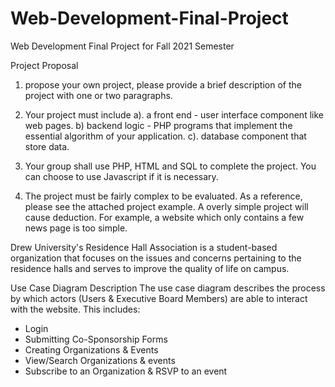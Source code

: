 # Web-Development-Final-Project
Web Development Final Project for Fall 2021 Semester

Project Proposal
1. propose your own project, please provide a brief description of the project with one or two paragraphs.

2. Your project must include a). a front end - user interface component like web pages. b) backend logic - PHP programs that implement the essential
algorithm of your application. c). database component that store data.

3. Your group shall use PHP, HTML and SQL to complete the project. You can choose to use Javascript if it is necessary.

4. The project must be fairly complex to be evaluated.  As a reference, please see the attached project example. A overly simple project will cause
deduction. For example, a website which only contains a few news page is too simple.

Drew University's Residence Hall Association is a student-based organization that focuses on the issues and concerns pertaining to the residence halls
and serves to improve the quality of life on campus.

Use Case Diagram Description
The use case diagram describes the process by which actors (Users & Executive Board Members) are able to interact with the website.
This includes:
- Login
- Submitting Co-Sponsorship Forms
- Creating Organizations & Events 
- View/Search Organizations & events 
- Subscribe to an Organization & RSVP to an event
